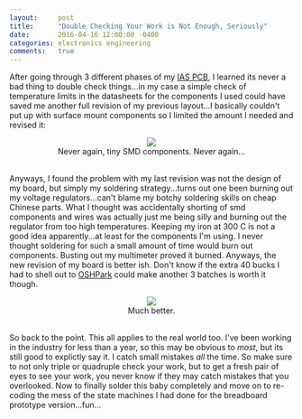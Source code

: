```yaml
---
layout:     post
title:      "Double Checking Your Work is Not Enough, Seriously"
date:       2016-04-16 12:00:00 -0400
categories: electronics engineering
comments:   true
---
```


After going through 3 different phases of my [IAS PCB][ias-pcb], I learned its never a bad thing to double check things...in my case a simple check of temperature limits in  the datasheets for the components I used could have saved me another full revision of my previous layout...I basically couldn't put up with surface mount components so I limited the amount I needed and revised it:

<center>
   <img src="http://blog.sergiomorales.me/images/ias05.jpg"> <br>
   Never again, tiny SMD components. Never again...
</center> <br>


Anyways, I found the problem with my last revision was not the design of my board, but simply my soldering strategy...turns out one been burning out my voltage regulators...can't blame my botchy soldering skills on cheap Chinese parts. What I thought was accidentally shorting of smd components and wires was actually just me being silly and burning out the regulator from too high temperatures. Keeping my iron at 300 C is not a good idea apparently...at least for the components I'm using. I never thought soldering for such a small amount of time would burn out components. Busting out my multimeter proved it burned. Anyways, the new revision of my board is better ish. Don't know if the extra 40 bucks I had to shell out to [OSHPark][oshpark] could make another 3 batches is worth it though.

<center>
   <img src="http://blog.sergiomorales.me/images/ias06.jpg"> <br>
   Much better.
</center> <br>


So back to the point. This all applies to the real world too. I've been working in the industry for less than a year, so this may be obvious to _most_, but its still good to explictly say it. I catch small mistakes _all_ the time. So make sure to not only triple or quadruple check your work, but to get a fresh pair of eyes to see your work, you never know if they may catch mistakes that you overlooked. Now to finally solder this baby completely and move on to re-coding the mess of the state machines I had done for the breadboard prototype version...fun...


[ias-pcb]: http://sergiomorales.me/ias.html
[oshpark]: https://oshpark.com/